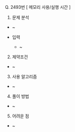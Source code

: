 Q. 2493번 [ 메모리 사용/실행 시간 ]

1. 문제 분석
- ~

- 입력
  - ~ 

2. 제약조건
- ~

3. 사용 알고리즘
- ~

4. 풀이 방법
- ~

5. 어려운 점
- ~
